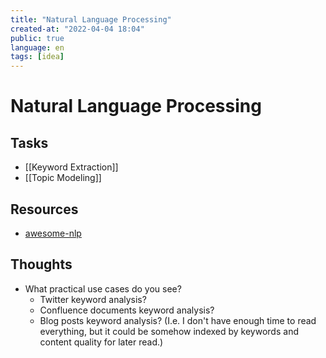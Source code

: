 ```yaml
---
title: "Natural Language Processing"
created-at: "2022-04-04 18:04"
public: true
language: en
tags: [idea]
---
```

# Natural Language Processing
## Tasks
- [[Keyword Extraction]]
- [[Topic Modeling]]
## Resources
- [awesome-nlp](https://github.com/keon/awesome-nlp)
## Thoughts
- What practical use cases do you see?
	- Twitter keyword analysis?
	- Confluence documents keyword analysis?
	- Blog posts keyword analysis? (I.e. I don't have enough time to read everything, but it could be somehow indexed by keywords and content quality for later read.)
